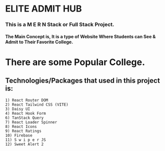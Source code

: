 # ELITE ADMIT HUB
### This is a M E R N Stack or Full Stack Project. 

#### The Main Concept is, It is a type of Website Where Students can See & Admit to Their Favorite College.

# There are some Popular College.  

## Technologies/Packages that used in this project is:
    
    1) React Router DOM
    2) React Tailwind CSS (VITE)
    3) Daisy UI
    4) React Hook Form
    6) TanStack Query 
    7) React Loader Spinner
    8) React Icons
    9) React Ratings
    10) Firebase
    11) S w i p e r JS
    12) Sweet Alert 2
